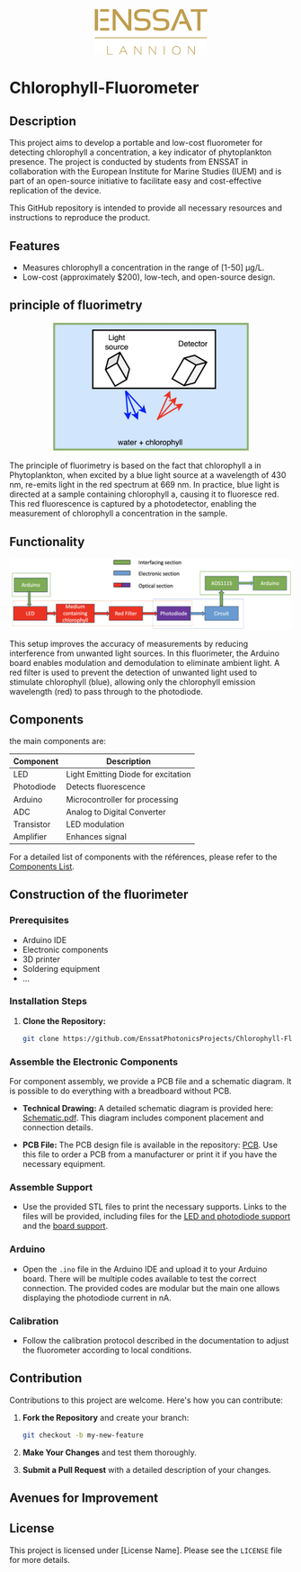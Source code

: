 <p align="center">
  <img src="images/logo_enssat.png" alt="ENSSAT Logo" width="200"/>
</p>

# Chlorophyll-Fluorometer

## Description

This project aims to develop a portable and low-cost fluorometer for detecting chlorophyll a concentration, a key indicator of phytoplankton presence. The project is conducted by students from ENSSAT in collaboration with the European Institute for Marine Studies (IUEM) and is part of an open-source initiative to facilitate easy and cost-effective replication of the device.

This GitHub repository is intended to provide all necessary resources and instructions to reproduce the product.

## Features

- Measures chlorophyll a concentration in the range of [1-50] µg/L.
- Low-cost (approximately $200), low-tech, and open-source design.


## principle of fluorimetry

<p align="center">
  <img src="images/principle_diagram.png" alt="principle diagram" width="350"/>
</p>

The principle of fluorimetry is based on the fact that chlorophyll a in Phytoplankton, when excited by a blue light source at a wavelength of 430 nm, re-emits light in the red spectrum at 669 nm. In practice, blue light is directed at a sample containing chlorophyll a, causing it to fluoresce red. This red fluorescence is captured by a photodetector, enabling the measurement of chlorophyll a concentration in the sample.

## Functionality

<p align="center">
  <img src="images/block_diagram.png" alt="block diagram" width="800"/>
</p>

This setup improves the accuracy of measurements by reducing interference from unwanted light sources. In this fluorimeter, the Arduino board enables modulation and demodulation to eliminate ambient light. A red filter is used to prevent the detection of unwanted light used to stimulate chlorophyll (blue), allowing only the chlorophyll emission wavelength (red) to pass through to the photodiode.

## Components

the main components are:

| Component | Description |
|-----------|-------------|
| LED | Light Emitting Diode for excitation |
| Photodiode | Detects fluorescence |
| Arduino | Microcontroller for processing |
| ADC | Analog to Digital Converter |
| Transistor | LED modulation |
| Amplifier | Enhances signal |

For a detailed list of components with the références, please refer to the [Components List](hardware/components.md).

## Construction of the fluorimeter

### Prerequisites

- Arduino IDE
- Electronic components
- 3D printer
- Soldering equipment
- ...

### Installation Steps

1. **Clone the Repository:**

   ```bash
   git clone https://github.com/EnssatPhotonicsProjects/Chlorophyll-Fluorometer.git
   ```

### Assemble the Electronic Components

For component assembly, we provide a PCB file and a schematic diagram. It is possible to do everything with a breadboard without PCB.

- **Technical Drawing:** A detailed schematic diagram is provided here: [Schematic.pdf](path/to/Schematic.pdf). This diagram includes component placement and connection details.

- **PCB File:** The PCB design file is available in the repository: [PCB](). Use this file to order a PCB from a manufacturer or print it if you have the necessary equipment.

### Assemble Support

- Use the provided STL files to print the necessary supports. Links to the files will be provided, including files for the [LED and photodiode support](STL_file_ready_to_3D_printing/support_led_photodiode.stl) and the [board support](STL_file_ready_to_3D_printing/support_arduino.stl).

### Arduino

- Open the `.ino` file in the Arduino IDE and upload it to your Arduino board. There will be multiple codes available to test the correct connection. The provided codes are modular but the main one allows displaying the photodiode current in nA.

### Calibration

- Follow the calibration protocol described in the documentation to adjust the fluorometer according to local conditions.

## Contribution

Contributions to this project are welcome. Here's how you can contribute:

1. **Fork the Repository** and create your branch:

   ```bash
   git checkout -b my-new-feature
   ```

2. **Make Your Changes** and test them thoroughly.

3. **Submit a Pull Request** with a detailed description of your changes.

## Avenues for Improvement

## License

This project is licensed under [License Name]. Please see the `LICENSE` file for more details.
